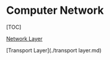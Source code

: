 # Computer Network

[TOC]

[Network Layer](network%20layer.md)

[Transport Layer](./transport layer.md)

